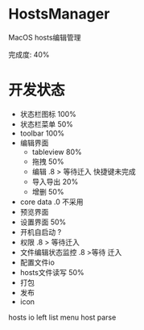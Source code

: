 # HostsManager
MacOS hosts编辑管理

完成度: 40%

# 开发状态
* 状态栏图标 100%
* 状态栏菜单 50%
* toolbar 100%
* 编辑界面
    - tableview 80%
    - 拖拽 50%
    - 编辑 .8 > 等待迁入 快捷键未完成
    - 导入导出 20%
    - 增删 50%
* core data .0 不采用
* 预览界面
* 设置界面 50%
* 开机自启动 ?
* 权限 .8 > 等待迁入
* 文件编辑状态监控 .8 >等待 迁入
* 配置文件io
* hosts文件读写 50%
* 打包
* 发布
* icon

hosts io
left list
menu host parse
